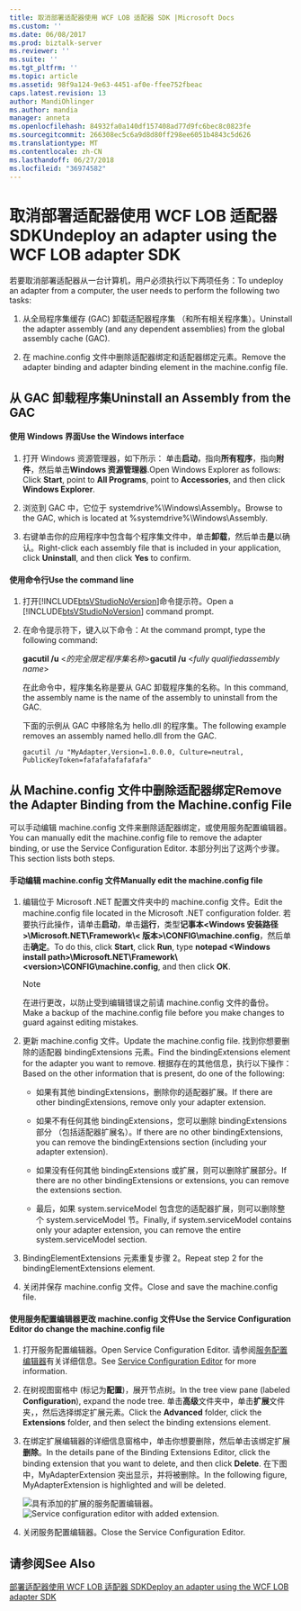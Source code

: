 ```yaml
---
title: 取消部署适配器使用 WCF LOB 适配器 SDK |Microsoft Docs
ms.custom: ''
ms.date: 06/08/2017
ms.prod: biztalk-server
ms.reviewer: ''
ms.suite: ''
ms.tgt_pltfrm: ''
ms.topic: article
ms.assetid: 98f9a124-9e63-4451-af0e-ffee752fbeac
caps.latest.revision: 13
author: MandiOhlinger
ms.author: mandia
manager: anneta
ms.openlocfilehash: 84932fa0a140df157408ad77d9fc6bec8c0823fe
ms.sourcegitcommit: 266308ec5c6a9d8d80ff298ee6051b4843c5d626
ms.translationtype: MT
ms.contentlocale: zh-CN
ms.lasthandoff: 06/27/2018
ms.locfileid: "36974582"
---
```

# <a name="undeploy-an-adapter-using-the-wcf-lob-adapter-sdk"></a><span data-ttu-id="d5d86-102">取消部署适配器使用 WCF LOB 适配器 SDK</span><span class="sxs-lookup"><span data-stu-id="d5d86-102">Undeploy an adapter using the WCF LOB adapter SDK</span></span>
<span data-ttu-id="d5d86-103">若要取消部署适配器从一台计算机，用户必须执行以下两项任务：</span><span class="sxs-lookup"><span data-stu-id="d5d86-103">To undeploy an adapter from a computer, the user needs to perform the following two tasks:</span></span>  
  
1.  <span data-ttu-id="d5d86-104">从全局程序集缓存 (GAC) 卸载适配器程序集 （和所有相关程序集）。</span><span class="sxs-lookup"><span data-stu-id="d5d86-104">Uninstall the adapter assembly (and any dependent assemblies) from the global assembly cache (GAC).</span></span>  
  
2.  <span data-ttu-id="d5d86-105">在 machine.config 文件中删除适配器绑定和适配器绑定元素。</span><span class="sxs-lookup"><span data-stu-id="d5d86-105">Remove the adapter binding and adapter binding element in the machine.config file.</span></span>  
  
## <a name="uninstall-an-assembly-from-the-gac"></a><span data-ttu-id="d5d86-106">从 GAC 卸载程序集</span><span class="sxs-lookup"><span data-stu-id="d5d86-106">Uninstall an Assembly from the GAC</span></span>  
  
#### <a name="use-the-windows-interface"></a><span data-ttu-id="d5d86-107">使用 Windows 界面</span><span class="sxs-lookup"><span data-stu-id="d5d86-107">Use the Windows interface</span></span>  
  
1.  <span data-ttu-id="d5d86-108">打开 Windows 资源管理器，如下所示： 单击**启动**，指向**所有程序**，指向**附件**，然后单击**Windows 资源管理器**.</span><span class="sxs-lookup"><span data-stu-id="d5d86-108">Open Windows Explorer as follows: Click **Start**, point to **All Programs**, point to **Accessories**, and then click **Windows Explorer**.</span></span>  
  
2.  <span data-ttu-id="d5d86-109">浏览到 GAC 中，它位于 systemdrive%\Windows\Assembly。</span><span class="sxs-lookup"><span data-stu-id="d5d86-109">Browse to the GAC, which is located at %systemdrive%\Windows\Assembly.</span></span>  
  
3.  <span data-ttu-id="d5d86-110">右键单击你的应用程序中包含每个程序集文件中，单击**卸载**，然后单击**是**以确认。</span><span class="sxs-lookup"><span data-stu-id="d5d86-110">Right-click each assembly file that is included in your application, click **Uninstall**, and then click **Yes** to confirm.</span></span>  
  
#### <a name="use-the-command-line"></a><span data-ttu-id="d5d86-111">使用命令行</span><span class="sxs-lookup"><span data-stu-id="d5d86-111">Use the command line</span></span>  
  
1. <span data-ttu-id="d5d86-112">打开[!INCLUDE[btsVStudioNoVersion](../../includes/btsvstudionoversion-md.md)]命令提示符。</span><span class="sxs-lookup"><span data-stu-id="d5d86-112">Open a [!INCLUDE[btsVStudioNoVersion](../../includes/btsvstudionoversion-md.md)] command prompt.</span></span>  
  
2. <span data-ttu-id="d5d86-113">在命令提示符下，键入以下命令：</span><span class="sxs-lookup"><span data-stu-id="d5d86-113">At the command prompt, type the following command:</span></span>  
  
    <span data-ttu-id="d5d86-114">**gacutil /u** \<*的完全限定*<em>程序集名称</em>\></span><span class="sxs-lookup"><span data-stu-id="d5d86-114">**gacutil /u** \<*fully qualified*<em>assembly name</em>\></span></span>  
  
    <span data-ttu-id="d5d86-115">在此命令中，程序集名称是要从 GAC 卸载程序集的名称。</span><span class="sxs-lookup"><span data-stu-id="d5d86-115">In this command, the assembly name is the name of the assembly to uninstall from the GAC.</span></span>  
  
    <span data-ttu-id="d5d86-116">下面的示例从 GAC 中移除名为 hello.dll 的程序集。</span><span class="sxs-lookup"><span data-stu-id="d5d86-116">The following example removes an assembly named hello.dll from the GAC.</span></span>  
  
    `gacutil /u "MyAdapter,Version=1.0.0.0, Culture=neutral, PublicKeyToken=fafafafafafafafa"`
  
## <a name="remove-the-adapter-binding-from-the-machineconfig-file"></a><span data-ttu-id="d5d86-117">从 Machine.config 文件中删除适配器绑定</span><span class="sxs-lookup"><span data-stu-id="d5d86-117">Remove the Adapter Binding from the Machine.config File</span></span>  
 <span data-ttu-id="d5d86-118">可以手动编辑 machine.config 文件来删除适配器绑定，或使用服务配置编辑器。</span><span class="sxs-lookup"><span data-stu-id="d5d86-118">You can manually edit the machine.config file to remove the adapter binding, or use the Service Configuration Editor.</span></span> <span data-ttu-id="d5d86-119">本部分列出了这两个步骤。</span><span class="sxs-lookup"><span data-stu-id="d5d86-119">This section lists both steps.</span></span> 
  
#### <a name="manually-edit-the-machineconfig-file"></a><span data-ttu-id="d5d86-120">手动编辑 machine.config 文件</span><span class="sxs-lookup"><span data-stu-id="d5d86-120">Manually edit the machine.config file</span></span>  
  
1.  <span data-ttu-id="d5d86-121">编辑位于 Microsoft .NET 配置文件夹中的 machine.config 文件。</span><span class="sxs-lookup"><span data-stu-id="d5d86-121">Edit the machine.config file located in the Microsoft .NET configuration folder.</span></span> <span data-ttu-id="d5d86-122">若要执行此操作，请单击**启动**，单击**运行**，类型**记事本\<Windows 安装路径\>\Microsoft.NET\Framework\\< 版本\>\CONFIG\machine.config**，然后单击**确定**。</span><span class="sxs-lookup"><span data-stu-id="d5d86-122">To do this, click **Start**, click **Run**, type **notepad \<Windows install path\>\Microsoft.NET\Framework\\<version\>\CONFIG\machine.config**, and then click **OK**.</span></span>  
  
    > [!NOTE]
    >  <span data-ttu-id="d5d86-123">在进行更改，以防止受到编辑错误之前请 machine.config 文件的备份。</span><span class="sxs-lookup"><span data-stu-id="d5d86-123">Make a backup of the machine.config file before you make changes to guard against editing mistakes.</span></span>  
  
2.  <span data-ttu-id="d5d86-124">更新 machine.config 文件。</span><span class="sxs-lookup"><span data-stu-id="d5d86-124">Update the machine.config file.</span></span> <span data-ttu-id="d5d86-125">找到你想要删除的适配器 bindingExtensions 元素。</span><span class="sxs-lookup"><span data-stu-id="d5d86-125">Find the bindingExtensions element for the adapter you want to remove.</span></span> <span data-ttu-id="d5d86-126">根据存在的其他信息，执行以下操作：</span><span class="sxs-lookup"><span data-stu-id="d5d86-126">Based on the other information that is present, do one of the following:</span></span>  
  
    -   <span data-ttu-id="d5d86-127">如果有其他 bindingExtensions，删除你的适配器扩展。</span><span class="sxs-lookup"><span data-stu-id="d5d86-127">If there are other bindingExtensions, remove only your adapter extension.</span></span>  
  
    -   <span data-ttu-id="d5d86-128">如果不有任何其他 bindingExtensions，您可以删除 bindingExtensions 部分 （包括适配器扩展名）。</span><span class="sxs-lookup"><span data-stu-id="d5d86-128">If there are no other bindingExtensions, you can remove the bindingExtensions section (including your adapter extension).</span></span>  
  
    -   <span data-ttu-id="d5d86-129">如果没有任何其他 bindingExtensions 或扩展，则可以删除扩展部分。</span><span class="sxs-lookup"><span data-stu-id="d5d86-129">If there are no other bindingExtensions or extensions, you can remove the extensions section.</span></span>  
  
    -   <span data-ttu-id="d5d86-130">最后，如果 system.serviceModel 包含您的适配器扩展，则可以删除整个 system.serviceModel 节。</span><span class="sxs-lookup"><span data-stu-id="d5d86-130">Finally, if system.serviceModel contains only your adapter extension, you can remove the entire system.serviceModel section.</span></span>  
  
3.  <span data-ttu-id="d5d86-131">BindingElementExtensions 元素重复步骤 2。</span><span class="sxs-lookup"><span data-stu-id="d5d86-131">Repeat step 2 for the bindingElementExtensions element.</span></span>  
  
4.  <span data-ttu-id="d5d86-132">关闭并保存 machine.config 文件。</span><span class="sxs-lookup"><span data-stu-id="d5d86-132">Close and save the machine.config file.</span></span>  
  
#### <a name="use-the-service-configuration-editor-do-change-the-machineconfig-file"></a><span data-ttu-id="d5d86-133">使用服务配置编辑器更改 machine.config 文件</span><span class="sxs-lookup"><span data-stu-id="d5d86-133">Use the Service Configuration Editor do change the machine.config file</span></span>  
  
1.  <span data-ttu-id="d5d86-134">打开服务配置编辑器。</span><span class="sxs-lookup"><span data-stu-id="d5d86-134">Open Service Configuration Editor.</span></span> <span data-ttu-id="d5d86-135">请参阅[服务配置编辑器](https://msdn.microsoft.com/library/ms732009.aspx)有关详细信息。</span><span class="sxs-lookup"><span data-stu-id="d5d86-135">See [Service Configuration Editor](https://msdn.microsoft.com/library/ms732009.aspx) for more information.</span></span>
  
2.  <span data-ttu-id="d5d86-136">在树视图窗格中 (标记为**配置**)，展开节点树。</span><span class="sxs-lookup"><span data-stu-id="d5d86-136">In the tree view pane (labeled **Configuration**), expand the node tree.</span></span> <span data-ttu-id="d5d86-137">单击**高级**文件夹中，单击**扩展**文件夹，，然后选择绑定扩展元素。</span><span class="sxs-lookup"><span data-stu-id="d5d86-137">Click the **Advanced** folder, click the **Extensions** folder, and then select the binding extensions element.</span></span>  
  
3.  <span data-ttu-id="d5d86-138">在绑定扩展编辑器的详细信息窗格中，单击你想要删除，然后单击该绑定扩展**删除**。</span><span class="sxs-lookup"><span data-stu-id="d5d86-138">In the details pane of the Binding Extensions Editor, click the binding extension that you want to delete, and then click **Delete**.</span></span> <span data-ttu-id="d5d86-139">在下图中，MyAdapterExtension 突出显示，并将被删除。</span><span class="sxs-lookup"><span data-stu-id="d5d86-139">In the following figure, MyAdapterExtension is highlighted and will be deleted.</span></span>  
  
     <span data-ttu-id="d5d86-140">![具有添加的扩展的服务配置编辑器。](../../adapters-and-accelerators/wcf-lob-adapter-sdk/media/955d37ea-cba5-49db-90de-0f8feb49c0e0.gif "955d37ea-cba5-49db-90de-0f8feb49c0e0")</span><span class="sxs-lookup"><span data-stu-id="d5d86-140">![Service configuration editor with added extension.](../../adapters-and-accelerators/wcf-lob-adapter-sdk/media/955d37ea-cba5-49db-90de-0f8feb49c0e0.gif "955d37ea-cba5-49db-90de-0f8feb49c0e0")</span></span>  
  
4.  <span data-ttu-id="d5d86-141">关闭服务配置编辑器。</span><span class="sxs-lookup"><span data-stu-id="d5d86-141">Close the Service Configuration Editor.</span></span>  
  
## <a name="see-also"></a><span data-ttu-id="d5d86-142">请参阅</span><span class="sxs-lookup"><span data-stu-id="d5d86-142">See Also</span></span>  
 [<span data-ttu-id="d5d86-143">部署适配器使用 WCF LOB 适配器 SDK</span><span class="sxs-lookup"><span data-stu-id="d5d86-143">Deploy an adapter using the WCF LOB adapter SDK</span></span>](../../adapters-and-accelerators/wcf-lob-adapter-sdk/deploy-an-adapter-using-the-wcf-lob-adapter-sdk.md)